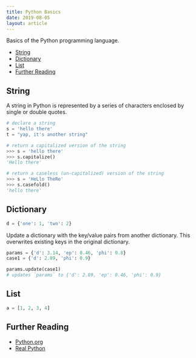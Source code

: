 ```yaml
---
title: Python Basics
date: 2019-08-05
layout: article
---
```


Basics of the Python programming language.

- [String](#string)
- [Dictionary](#dictionary)
- [List](#list)
- [Further Reading](#further-reading)

## String

A string in Python is represented by a series of characters enclosed by single or double quotes.

```python
# declare a string
s = 'hello there'
t = "yap, it's another string"
```

```python
# return a capitalized version of the string
>>> s = 'hello there'
>>> s.capitalize()
'Hello there'
```

```python
# return a caseless (un-capitalized) version of the string
>>> s = 'HeLlo TheRe'
>>> s.casefold()
'hello there'
```

## Dictionary

```python
d = {'one': 1, 'two': 2}
```

Update a dictionary with the key/value pairs from another dictionary. This overwrites existing keys in the original dictionary.

```python
params = {'d': 3.14, 'ep': 0.46, 'phi': 0.8}
case1 = {'d': 2.89, 'phi': 0.9}

params.update(case1)
# updates `params` to {'d': 2.89, 'ep': 0.46, 'phi': 0.9}
```

## List

```python
a = [1, 2, 3, 4]
```

## Further Reading

- [Python.org](https://www.python.org)
- [Real Python](https://realpython.com)
